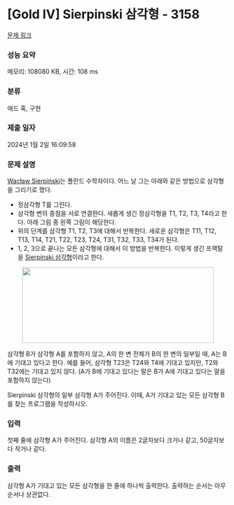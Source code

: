 # [Gold IV] Sierpinski 삼각형 - 3158 

[문제 링크](https://www.acmicpc.net/problem/3158) 

### 성능 요약

메모리: 108080 KB, 시간: 108 ms

### 분류

애드 혹, 구현

### 제출 일자

2024년 1월 2일 16:09:58

### 문제 설명

<p><a href="https://en.wikipedia.org/wiki/Wac%C5%82aw_Sierpi%C5%84ski">Wacław Sierpiński</a>는 폴란드 수학자이다. 어느 날 그는 아래와 같은 방법으로 삼각형을 그리기로 했다.</p>

<ul>
	<li>정삼각형 T를 그린다.</li>
	<li>삼각형 변의 중점을 서로 연결한다. 새롭게 생긴 정삼각형을 T1, T2, T3, T4라고 한다. 아래 그림 중 왼쪽 그림이 해당한다.</li>
	<li>위의 단계를 삼각형 T1, T2, T3에 대해서 반복한다. 새로운 삼각형은 T11, T12, T13, T14, T21, T22, T23, T24, T31, T32, T33, T34가 된다.</li>
	<li>1, 2, 3으로 끝나는 모든 삼각형에 대해서 이 방법을 반복한다. 이렇게 생긴 프랙탈을 <a href="https://en.wikipedia.org/wiki/Sierpinski_triangle">Sierpinski 삼각형</a>이라고 한다.</li>
</ul>

<p style="text-align: center;"><img alt="" src="https://upload.acmicpc.net/d80a2cee-5de9-4c38-87ee-b01e39765eb8/-/preview/" style="width: 437px; height: 173px;"></p>

<p>삼각형 B가 삼각형 A를 포함하지 않고, A의 한 변 전체가 B의 한 변의 일부일 때, A는 B에 기대고 있다고 한다. 예를 들어, 삼각형 T23은 T24와 T4에 기대고 있지만, T2와 T32에는 기대고 있지 않다. (A가 B에 기대고 있다는 말은 B가 A에 기대고 있다는 말을 포함하지 않는다)</p>

<p>Sierpinski 삼각형의 일부 삼각형 A가 주어진다. 이때, A가 기대고 있는 모든 삼각형 B를 찾는 프로그램을 작성하시오.</p>

### 입력 

 <p>첫째 줄에 삼각형 A가 주어진다. 삼각형 A의 이름은 2글자보다 크거나 같고, 50글자보다 작거나 같다. </p>

### 출력 

 <p>삼각형 A가 기대고 있는 모든 삼각형을 한 줄에 하나씩 출력한다. 출력하는 순서는 아무 순서나 상관없다.</p>

